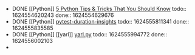 - DONE [[Python]] [5 Python Tips & Tricks That You Should Know](https://youtu.be/XVB3dZ4H_AI)
  todo:: 1624554620243
  done:: 1624554629676
- DONE [[Python]] [pytest-duration-insights](https://calmcode.io/labs/pytest-duration-insights.html)
  todo:: 1624555811341
  done:: 1624555835585
- DONE [[Python]] [[yarl]] [yarl.py](https://calmcode.io/shorts/yarl.py.html)
  todo:: 1624555994772
  done:: 1624556002103
-